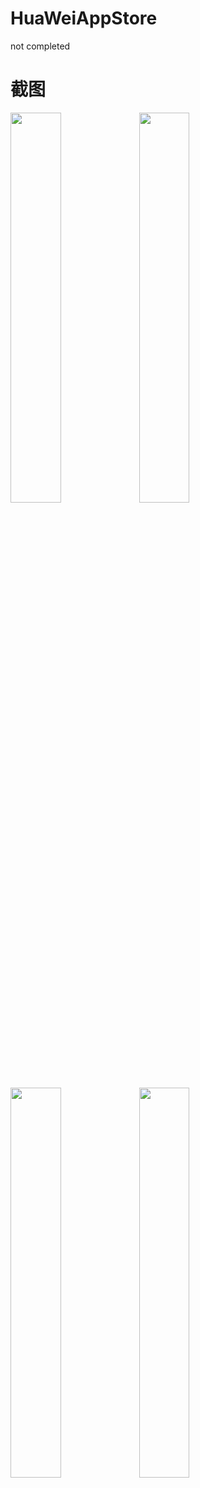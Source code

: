 # HuaWeiAppStore
not completed
# 截图
<div display="inline">
  <img src="https://github.com/xiongwo/HuaWeiAppStore/blob/master/%E5%8D%8E%E4%B8%BA_%E6%8E%92%E8%A1%8C.png" width="40%" height="40%"/>
  <img src="https://github.com/xiongwo/HuaWeiAppStore/blob/master/%E5%8D%8E%E4%B8%BA_%E6%8E%A8%E8%8D%90.png" width="40%" height="40%"/>
</div>
<div display="inline">
  <img src="https://github.com/xiongwo/HuaWeiAppStore/blob/master/%E5%8D%8E%E4%B8%BA_%E7%AE%A1%E7%90%86.png" width="40%" height="40%"/>
  <img src="https://github.com/xiongwo/HuaWeiAppStore/blob/master/%E5%8D%8E%E4%B8%BA_%E8%AF%A6%E6%83%85.png" width="40%" height="40%"/>
</div>
